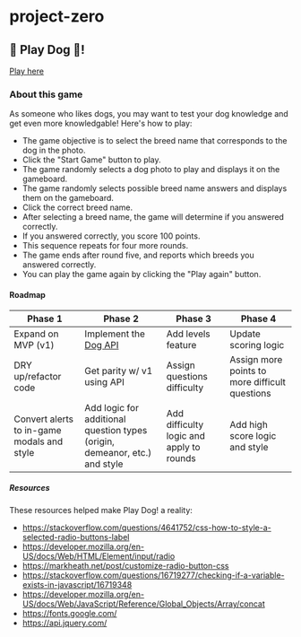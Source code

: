 # project-zero

## :dog: Play Dog :dog:!
[Play here](https://lauragsack.github.io/project-zero/)

### About this game
As someone who likes dogs, you may want to test your dog knowledge and get even more knowledgable! Here's how to play:

* The game objective is to select the breed name that corresponds to the dog in the photo.
* Click the "Start Game" button to play.
* The game randomly selects a dog photo to play and displays it on the gameboard.
* The game randomly selects possible breed name answers and displays them on the gameboard.
* Click the correct breed name.
* After selecting a breed name, the game will determine if you answered correctly.
* If you answered correctly, you score 100 points. 
* This sequence repeats for four more rounds.
* The game ends after round five, and reports which breeds you answered correctly.
* You can play the game again by clicking the "Play again" button.

#### Roadmap
Phase 1 | Phase 2 | Phase 3 | Phase 4
------------ | ------------- | ------------- | -------------
Expand on MVP (v1) | Implement the [Dog API](https://thedogapi.com/) | Add levels feature | Update scoring logic
DRY up/refactor code | Get parity w/ v1 using API | Assign questions difficulty | Assign more points to more difficult questions
Convert alerts to in-game modals and style | Add logic for additional question types (origin, demeanor, etc.) and style | Add difficulty logic and apply to rounds | Add high score logic and style


##### Resources
These resources helped make Play Dog! a reality:

* https://stackoverflow.com/questions/4641752/css-how-to-style-a-selected-radio-buttons-label
* https://developer.mozilla.org/en-US/docs/Web/HTML/Element/input/radio
* https://markheath.net/post/customize-radio-button-css
* https://stackoverflow.com/questions/16719277/checking-if-a-variable-exists-in-javascript/16719348
* https://developer.mozilla.org/en-US/docs/Web/JavaScript/Reference/Global_Objects/Array/concat
* https://fonts.google.com/
* https://api.jquery.com/
